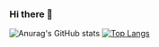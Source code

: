 ### Hi there 👋
![Anurag's GitHub stats](https://github-readme-stats.vercel.app/api?username=ZeroRyper&show_icons=true&theme=tokyonight)
[![Top Langs](https://github-readme-stats.vercel.app/api/top-langs/?username=ZeroRyper&hide_progress=true)](https://github.com/anuraghazra/github-readme-stats)

